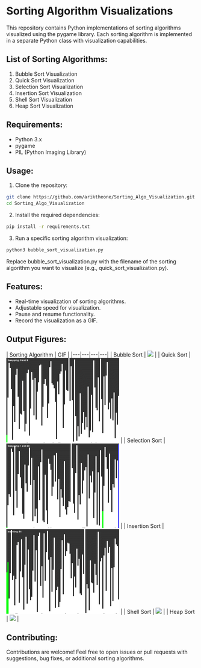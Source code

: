 # Sorting Algorithm Visualizations

This repository contains Python implementations of sorting algorithms visualized using the pygame library. Each sorting algorithm is implemented in a separate Python class with visualization capabilities.

## List of Sorting Algorithms:

1. Bubble Sort Visualization
2. Quick Sort Visualization
3. Selection Sort Visualization
4. Insertion Sort Visualization
5. Shell Sort Visualization
6. Heap Sort Visualization

## Requirements:

- Python 3.x
- pygame
- PIL (Python Imaging Library)

## Usage:

1. Clone the repository:

```bash
git clone https://github.com/ariktheone/Sorting_Algo_Visualization.git
cd Sorting_Algo_Visualization
```
2. Install the required dependencies:

```bash
pip install -r requirements.txt
```

3. Run a specific sorting algorithm visualization:

```bash
python3 bubble_sort_visualization.py

```
Replace bubble_sort_visualization.py with the filename of the sorting algorithm you want to visualize (e.g., quick_sort_visualization.py).

## Features:

- Real-time visualization of sorting algorithms.
- Adjustable speed for visualization.
- Pause and resume functionality.
- Record the visualization as a GIF.

## Output Figures:

| Sorting Algorithm | GIF |
|---|---|---|---|
| Bubble Sort | <img src="/GIFs/bubble_sort_simulation.gif" width="300"> |
| Quick Sort | <img src="/GIFs/quick_sort_simulation.gif" width="300"> |
| Selection Sort | <img src="/GIFs/selection_sort_simulation.gif" width="300"> |
| Insertion Sort | <img src="/GIFs/insertion_sort_simulation.gif" width="300"> |
| Shell Sort | <img src="/GIFs/shell_sort_simulation.gif" width="300"> |
| Heap Sort | <img src="/GIFs/heap_sort_simulation.gif" width="300"> |



## Contributing:

Contributions are welcome! Feel free to open issues or pull requests with suggestions, bug fixes, or additional sorting algorithms.


